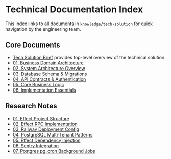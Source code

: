 # Technical Documentation Index

This index links to all documents in `knowledge/tech-solution` for quick navigation by the engineering team.

## Core Documents
- [Tech Solution Brief](brief.md) provides top-level overview of the technical solution.
- [01. Business Domain Architecture](01_business_domain_architecture.md)
- [02. System Architecture Overview](02_system_architecture_overview.md)
- [03. Database Schema & Migrations](03_database_schema_migrations.md)
- [04. API Contracts & Authentication](04_api_contracts_authentication.md)
- [05. Core Business Logic](05_core_business_logic.md)
- [06. Implementation Essentials](06_implementation_essentials.md)

## Research Notes
- [01. Effect Project Structure](research/01_effect_project_structure.md)
- [02. Effect RPC Implementation](research/02_effect_rpc_implementation.md)
- [03. Railway Deployment Config](research/03_railway_deployment_config.md)
- [04. PostgreSQL Multi‑Tenant Patterns](research/04_postgresql_multi_tenant_patterns.md)
- [05. Effect Dependency Injection](research/05_effect_dependency_injection.md)
- [06. Sentry Integration](research/06_sentry_integration.md)
- [07. Postgres pg_cron Background Jobs](research/07_postgres_pg_cron_background_jobs.md)
